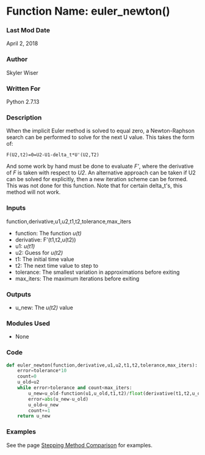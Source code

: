# Function Name: euler_newton()

### Last Mod Date
April 2, 2018
### Author
Skyler Wiser
### Written For
Python 2.7.13
### Description
When the implicit Euler method is solved to equal zero, a Newton-Raphson search can be performed to solve for the next U value. This takes the form of: 

```
F(U2,t2)=0=U2-U1-delta_t*U'(U2,T2)
```

And some work by hand must be done to evaluate _F'_, where the derivative of _F_ is taken with respect to _U2_. An alternative approach can be taken if U2 can be solved for explicitly, then a new iteration scheme can be formed. This was not done for this function. Note that for certain delta_t's, this method will not work.

### Inputs
function,derivative,u1,u2,t1,t2,tolerance,max_iters

* function: The function _u(t)_
* derivative: F'(t1,t2,u(t2)) 
* u1: _u(t1)_
* u2: Guess for _u(t2)_
* t1: The initial time value
* t2: The next time value to step to
* tolerance: The smallest variation in approximations before exiting
* max_iters: The maximum iterations before exiting

### Outputs

* u_new: The _u(t2)_ value

### Modules Used

* None

### Code

```python
def euler_newton(function,derivative,u1,u2,t1,t2,tolerance,max_iters):
    error=tolerance*10
    count=0
    u_old=u2
    while error>tolerance and count<max_iters:
        u_new=u_old-function(u1,u_old,t1,t2)/float(derivative(t1,t2,u_old))
        error=abs(u_new-u_old)
        u_old=u_new
        count+=1
    return u_new
```


### Examples

See the page [Stepping Method Comparison](https://swiser.github.io/MATH5620/HW5/stepping_methods) for examples.

